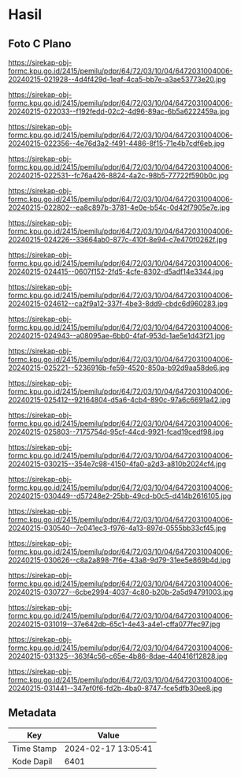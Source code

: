 # Hasil

## Foto C Plano

https://sirekap-obj-formc.kpu.go.id/2415/pemilu/pdpr/64/72/03/10/04/6472031004006-20240215-021928--4d4f429d-1eaf-4ca5-bb7e-a3ae53773e20.jpg

https://sirekap-obj-formc.kpu.go.id/2415/pemilu/pdpr/64/72/03/10/04/6472031004006-20240215-022033--f192fedd-02c2-4d96-89ac-6b5a6222459a.jpg

https://sirekap-obj-formc.kpu.go.id/2415/pemilu/pdpr/64/72/03/10/04/6472031004006-20240215-022356--4e76d3a2-f491-4486-8f15-71e4b7cdf6eb.jpg

https://sirekap-obj-formc.kpu.go.id/2415/pemilu/pdpr/64/72/03/10/04/6472031004006-20240215-022531--fc76a426-8824-4a2c-98b5-77722f590b0c.jpg

https://sirekap-obj-formc.kpu.go.id/2415/pemilu/pdpr/64/72/03/10/04/6472031004006-20240215-022802--ea8c897b-3781-4e0e-b54c-0d42f7905e7e.jpg

https://sirekap-obj-formc.kpu.go.id/2415/pemilu/pdpr/64/72/03/10/04/6472031004006-20240215-024226--33664ab0-877c-410f-8e94-c7e470f0262f.jpg

https://sirekap-obj-formc.kpu.go.id/2415/pemilu/pdpr/64/72/03/10/04/6472031004006-20240215-024415--0607f152-2fd5-4cfe-8302-d5adf14e3344.jpg

https://sirekap-obj-formc.kpu.go.id/2415/pemilu/pdpr/64/72/03/10/04/6472031004006-20240215-024612--ca2f9a12-337f-4be3-8dd9-cbdc6d960283.jpg

https://sirekap-obj-formc.kpu.go.id/2415/pemilu/pdpr/64/72/03/10/04/6472031004006-20240215-024943--a08095ae-6bb0-4faf-953d-1ae5e1d43f21.jpg

https://sirekap-obj-formc.kpu.go.id/2415/pemilu/pdpr/64/72/03/10/04/6472031004006-20240215-025221--5236916b-fe59-4520-850a-b92d9aa58de6.jpg

https://sirekap-obj-formc.kpu.go.id/2415/pemilu/pdpr/64/72/03/10/04/6472031004006-20240215-025412--92164804-d5a6-4cb4-890c-97a6c6691a42.jpg

https://sirekap-obj-formc.kpu.go.id/2415/pemilu/pdpr/64/72/03/10/04/6472031004006-20240215-025803--7175754d-95cf-44cd-9921-fcad19cedf98.jpg

https://sirekap-obj-formc.kpu.go.id/2415/pemilu/pdpr/64/72/03/10/04/6472031004006-20240215-030215--354e7c98-4150-4fa0-a2d3-a810b2024cf4.jpg

https://sirekap-obj-formc.kpu.go.id/2415/pemilu/pdpr/64/72/03/10/04/6472031004006-20240215-030449--d57248e2-25bb-49cd-b0c5-d414b2616105.jpg

https://sirekap-obj-formc.kpu.go.id/2415/pemilu/pdpr/64/72/03/10/04/6472031004006-20240215-030540--7c041ec3-f976-4a13-897d-0555bb33cf45.jpg

https://sirekap-obj-formc.kpu.go.id/2415/pemilu/pdpr/64/72/03/10/04/6472031004006-20240215-030626--c8a2a898-7f6e-43a8-9d79-31ee5e869b4d.jpg

https://sirekap-obj-formc.kpu.go.id/2415/pemilu/pdpr/64/72/03/10/04/6472031004006-20240215-030727--6cbe2994-4037-4c80-b20b-2a5d94791003.jpg

https://sirekap-obj-formc.kpu.go.id/2415/pemilu/pdpr/64/72/03/10/04/6472031004006-20240215-031019--37e642db-65c1-4e43-a4e1-cffa077fec97.jpg

https://sirekap-obj-formc.kpu.go.id/2415/pemilu/pdpr/64/72/03/10/04/6472031004006-20240215-031325--363f4c56-c65e-4b86-8dae-440416f12828.jpg

https://sirekap-obj-formc.kpu.go.id/2415/pemilu/pdpr/64/72/03/10/04/6472031004006-20240215-031441--347ef0f6-fd2b-4ba0-8747-fce5dfb30ee8.jpg


## Metadata

| Key        | Value               |
| ---------- | ------------------- |
| Time Stamp | 2024-02-17 13:05:41 |
| Kode Dapil | 6401                |




